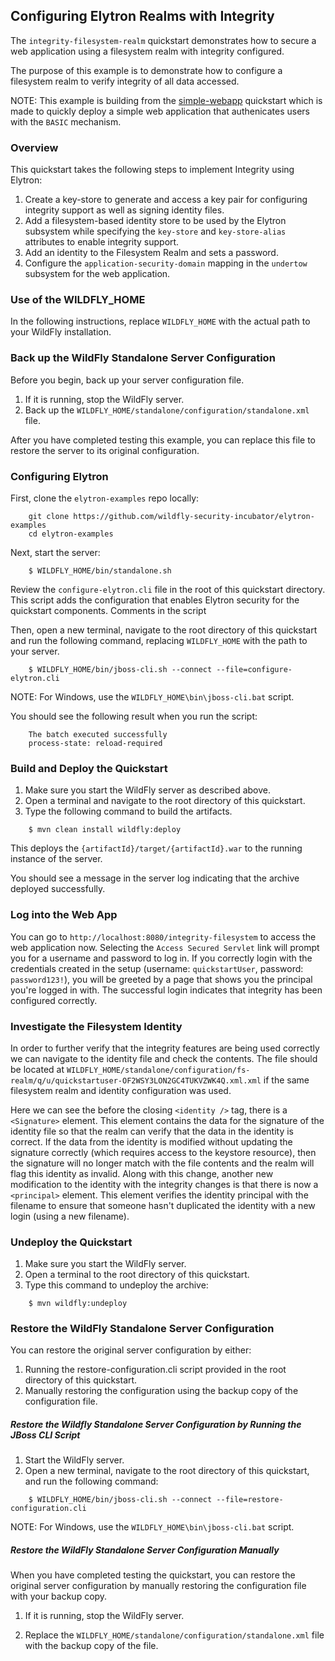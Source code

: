 ## Configuring Elytron Realms with Integrity

The `integrity-filesystem-realm` quickstart demonstrates how to secure a web application using a filesystem realm with integrity configured.

The purpose of this example is to demonstrate how to configure a filesystem realm to verify integrity of all data accessed.

NOTE: This example is building from the [simple-webapp](https://github.com/wildfly-security-incubator/elytron-examples/tree/master/simple-webapp)
quickstart which is made to quickly deploy a simple web application that authenicates users with the `BASIC` mechanism.

### Overview

This quickstart takes the following steps to implement Integrity using Elytron:

1. Create a key-store to generate and access a key pair for configuring integrity support as well as signing identity files.
1. Add a filesystem-based identity store to be used by the Elytron subsystem while specifying the `key-store` and `key-store-alias` attributes to enable integrity support.
1. Add an identity to the Filesystem Realm and sets a password.
1. Configure the `application-security-domain` mapping in the `undertow` subsystem for the web application.

### Use of the WILDFLY_HOME

In the following instructions, replace `WILDFLY_HOME` with the actual path to your WildFly installation.

### Back up the WildFly Standalone Server Configuration

Before you begin, back up your server configuration file.

1. If it is running, stop the WildFly server.
2. Back up the `WILDFLY_HOME/standalone/configuration/standalone.xml` file.

After you have completed testing this example, you can replace this file to restore the server to its original configuration.

### Configuring Elytron

First, clone the `elytron-examples` repo locally:

```
    git clone https://github.com/wildfly-security-incubator/elytron-examples
    cd elytron-examples
```

Next, start the server:

```
    $ WILDFLY_HOME/bin/standalone.sh
```

Review the `configure-elytron.cli` file in the root of this quickstart directory. This script
adds the configuration that enables Elytron security for the quickstart components. Comments in the script

Then, open a new terminal, navigate to the root directory of this quickstart and run the following command, replacing `WILDFLY_HOME`
with the path to your server.

```
    $ WILDFLY_HOME/bin/jboss-cli.sh --connect --file=configure-elytron.cli
```

NOTE: For Windows, use the `WILDFLY_HOME\bin\jboss-cli.bat` script.

You should see the following result when you run the script:

```$xslt
    The batch executed successfully
    process-state: reload-required
```

### Build and Deploy the Quickstart

1. Make sure you start the WildFly server as described above.
2. Open a terminal and navigate to the root directory of this quickstart.
3. Type the following command to build the artifacts.

```$xslt
    $ mvn clean install wildfly:deploy
```

This deploys the `{artifactId}/target/{artifactId}.war` to the running instance of the server.

You should see a message in the server log indicating that the archive deployed successfully.

### Log into the Web App

You can go to `http://localhost:8080/integrity-filesystem` to access the web application now. Selecting the `Access Secured Servlet` link will prompt you for a username and password to log in. If you correctly login with the credentials created in the setup (username: `quickstartUser`, password: `password123!`), you will be greeted by a page that shows you the principal you're logged in with. The successful login indicates that integrity has been configured correctly.

### Investigate the Filesystem Identity

In order to further verify that the integrity features are being used correctly we can navigate to the identity file and check the contents. The file should be located at `WILDFLY_HOME/standalone/configuration/fs-realm/q/u/quickstartuser-OF2WSY3LON2GC4TUKVZWK4Q.xml.xml` if the same filesystem realm and identity configuration was used.

Here we can see the before the closing `<identity />` tag, there is a `<Signature>` element. This element contains the data for the signature of the identity file so that the realm can verify that the data in the identity is correct. If the data from the identity is modified without updating the signature correctly (which requires access to the keystore resource), then the signature will no longer match with the file contents and the realm will flag this identity as invalid. Along with this change, another new modification to the identity with the integrity changes is that there is now a `<principal>` element. This element verifies the identity principal with the filename to ensure that someone hasn't duplicated the identity with a new login (using a new filename).

### Undeploy the Quickstart

1. Make sure you start the WildFly server.
2. Open a terminal to the root directory of this quickstart.
3. Type this command to undeploy the archive:

```$xslt
    $ mvn wildfly:undeploy
```

### Restore the WildFly Standalone Server Configuration

You can restore the original server configuration by either:

1. Running the restore-configuration.cli script provided in the root directory of this quickstart.
2. Manually restoring the configuration using the backup copy of the configuration file.

##### Restore the Wildfly Standalone Server Configuration by Running the JBoss CLI Script

1. Start the WildFly server.
2. Open a new terminal, navigate to the root directory of this quickstart, and run the following command:

```$xslt
    $ WILDFLY_HOME/bin/jboss-cli.sh --connect --file=restore-configuration.cli
```

NOTE: For Windows, use the `WILDFLY_HOME\bin\jboss-cli.bat` script.

##### Restore the WildFly Standalone Server Configuration Manually

When you have completed testing the quickstart, you can restore the original server configuration by manually restoring the configuration file with your backup copy.

1. If it is running, stop the WildFly server.

2. Replace the `WILDFLY_HOME/standalone/configuration/standalone.xml` file with the backup copy of the file.
